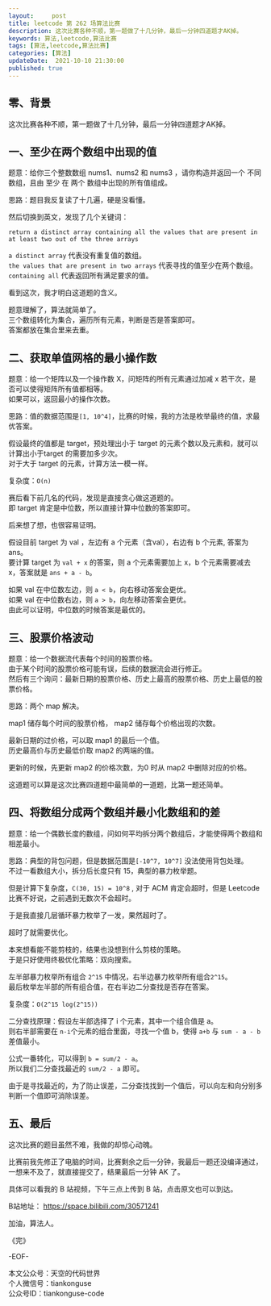 ```yaml
---   
layout:     post  
title: leetcode 第 262 场算法比赛  
description: 这次比赛各种不顺，第一题做了十几分钟，最后一分钟四道题才AK掉。     
keywords: 算法,leetcode,算法比赛  
tags: [算法,leetcode,算法比赛]    
categories: [算法]  
updateDate:  2021-10-10 21:30:00  
published: true  
---  
```



## 零、背景  


这次比赛各种不顺，第一题做了十几分钟，最后一分钟四道题才AK掉。  


## 一、至少在两个数组中出现的值  


题意：给你三个整数数组 nums1、nums2 和 nums3 ，请你构造并返回一个 不同 数组，且由 至少 在 两个 数组中出现的所有值组成。  


思路：题目我反复读了十几遍，硬是没看懂。  


然后切换到英文，发现了几个关键词：  


```
return a distinct array containing all the values that are present in at least two out of the three arrays  
```


`a distinct array` 代表没有重复值的数组。  
`the values that are present in two arrays` 代表寻找的值至少在两个数组。  
`containing all` 代表返回所有满足要求的值。  


看到这次，我才明白这道题的含义。  


题意理解了，算法就简单了。  
三个数组转化为集合，遍历所有元素，判断是否是答案即可。  
答案都放在集合里来去重。  



## 二、获取单值网格的最小操作数  


题意：给一个矩阵以及一个操作数 X，问矩阵的所有元素通过加减 x 若干次，是否可以使得矩阵所有值都相等。  
如果可以，返回最小的操作次数。  


思路：值的数据范围是`[1, 10^4]`，比赛的时候，我的方法是枚举最终的值，求最优答案。  


假设最终的值都是 target，预处理出小于 target 的元素个数以及元素和，就可以计算出小于target 的需要加多少次。  
对于大于 target 的元素，计算方法一模一样。  


复杂度：`O(n)`  


赛后看下前几名的代码，发现是直接贪心做这道题的。  
即 target 肯定是中位数，所以直接计算中位数的答案即可。  


后来想了想，也很容易证明。  


假设目前 target 为 val ，左边有 a 个元素（含val），右边有 b 个元素, 答案为 ans。  
要计算 target 为  `val + x` 的答案，则 a 个元素需要加上 x，b 个元素需要减去 x，答案就是 `ans + a - b`。  


如果 val 在中位数左边，则 `a < b`，向右移动答案会更优。  
如果 val 在中位数右边，则 `a > b`，向左移动答案会更优。  
由此可以证明，中位数的时候答案是最优的。  



## 三、股票价格波动  


题意：给一个数据流代表每个时间的股票价格。  
由于某个时间的股票价格可能有误，后续的数据流会进行修正。  
然后有三个询问：最新日期的股票价格、历史上最高的股票价格、历史上最低的股票价格。  


思路：两个 map 解决。  


map1 储存每个时间的股票价格， map2 储存每个价格出现的次数。  


最新日期的过价格，可以取 map1 的最后一个值。  
历史最高价与历史最低价取 map2 的两端的值。  


更新的时候，先更新 map2 的价格次数，为0 时从 map2 中删除对应的价格。  


这道题可以算是这次比赛四道题中最简单的一道题，比第一题还简单。  



## 四、将数组分成两个数组并最小化数组和的差  


题意：给一个偶数长度的数组，问如何平均拆分两个数组后，才能使得两个数组和相差最小。  


思路：典型的背包问题，但是数据范围是`[-10^7, 10^7]` 没法使用背包处理。  
不过一看数组大小，拆分后长度只有 15，典型的暴力枚举题。  


但是计算下复杂度，`C(30, 15) = 10^8` , 对于 ACM 肯定会超时，但是 Leetcode 比赛不好说，之前遇到无数次不会超时。  


于是我直接几层循环暴力枚举了一发，果然超时了。  


超时了就需要优化。  


本来想看能不能剪枝的，结果也没想到什么剪枝的策略。  
于是只好使用终极优化策略：双向搜索。  



左半部暴力枚举所有组合 `2^15` 中情况，右半边暴力枚举所有组合`2^15`。  
最后枚举左半部的所有组合值，在右半边二分查找是否存在答案。  


复杂度：`O(2^15 log(2^15))`  


二分查找原理：假设左半部选择了 i 个元素，其中一个组合值是 a。  
则右半部需要在 `n-i`个元素的组合里面，寻找一个值 b，使得  `a+b` 与 `sum - a - b` 差值最小。  


公式一番转化，可以得到 `b = sum/2 - a`。  
所以我们二分查找最近的 `sum/2 - a` 即可。  


由于是寻找最近的，为了防止误差，二分查找找到一个值后，可以向左和向分别多判断一个值即可消除误差。  


## 五、最后  


这次比赛的题目虽然不难，我做的却惊心动魄。  


比赛前我先修正了电脑的时间，比赛剩余之后一分钟，我最后一题还没编译通过，一想来不及了，就直接提交了，结果最后一分钟 AK 了。  


具体可以看我的 B 站视频，下午三点上传到 B 站，点击原文也可以到达。  


B站地址： https://space.bilibili.com/30571241  



加油，算法人。  


《完》  


-EOF-  



本文公众号：天空的代码世界  
个人微信号：tiankonguse  
公众号ID：tiankonguse-code  
  

